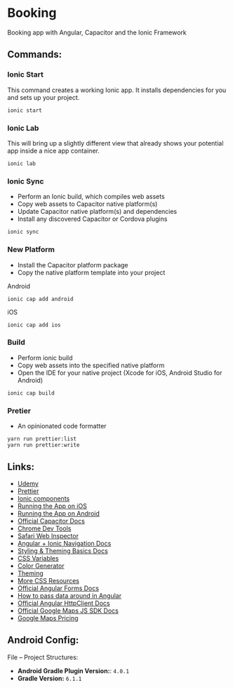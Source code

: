 # Booking

Booking app with Angular, Capacitor and the Ionic Framework

## Commands:

### Ionic Start

This command creates a working Ionic app. It installs dependencies for you and sets up your project.

```
ionic start 
```

### Ionic Lab

This will bring up a slightly different view that already shows your potential app inside a nice app container.
```
ionic lab
```

### Ionic Sync

- Perform an Ionic build, which compiles web assets
- Copy web assets to Capacitor native platform(s)
- Update Capacitor native platform(s) and dependencies
- Install any discovered Capacitor or Cordova plugins

```
ionic sync
```

### New Platform

- Install the Capacitor platform package
- Copy the native platform template into your project

Android

```
ionic cap add android
```

iOS

```
ionic cap add ios
```

### Build

- Perform ionic build
- Copy web assets into the specified native platform
- Open the IDE for your native project (Xcode for iOS, Android Studio for Android)

```
ionic cap build
```

### Pretier

- An opinionated code formatter

```
yarn run prettier:list
yarn run prettier:write
```

## Links:

- [Udemy](https://www.udemy.com/course/ionic-2-the-practical-guide-to-building-ios-android-apps)
- [Prettier](https://prettier.io/)
- [Ionic components](https://ionicframework.com/docs/components/)
- [Running the App on iOS](https://ionicframework.com/docs/building/ios)
- [Running the App on Android](https://ionicframework.com/docs/building/android)
- [Official Capacitor Docs](https://capacitor.ionicframework.com/)
- [Chrome Dev Tools](https://developers.google.com/web/tools/chrome-devtools/)
- [Safari Web Inspector](https://developer.apple.com/library/archive/documentation/NetworkingInternetWeb/Conceptual/Web_Inspector_Tutorial/Introduction/Introduction.html#//apple_ref/doc/uid/TP40017576-CH1-SW1)
- [Angular + Ionic Navigation Docs](https://ionicframework.com/docs/navigation/angular)
- [Styling & Theming Basics Docs](https://ionicframework.com/docs/theming/basics)
- [CSS Variables](https://ionicframework.com/docs/theming/css-variables)
- [Color Generator](https://ionicframework.com/docs/theming/color-generator)
- [Theming](https://ionicframework.com/docs/theming/advanced)
- [More CSS Resources](https://academind.com/learn/css/)
- [Official Angular Forms Docs](https://angular.io/guide/forms-overview)
- [How to pass data around in Angular](https://academind.com/learn/angular/angular-q-a/#how-can-you-pass-data-from-a-to-b-e-g-between-components)
- [Official Angular HttpClient Docs](https://angular.io/guide/http)
- [Official Google Maps JS SDK Docs](https://developers.google.com/maps/documentation/javascript/tutorial)
- [Google Maps Pricing](https://cloud.google.com/maps-platform/pricing/)

## Android Config:

File – Project Structures:

- **Android Gradle Plugin Version:**: `4.0.1`
- **Gradle Version:** `6.1.1` 
